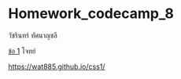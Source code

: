 # Homework_codecamp_8  
วัชรินทร์ ทัศนาญชลี


[ข้อ 1](https://github.com/wat885/Homework_codecamp_8/tree/main/hwCSS/%E0%B8%82%E0%B9%89%E0%B8%AD1) 
โจทย์    
  
https://wat885.github.io/css1/





